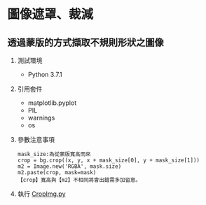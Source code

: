 # 圖像遮罩、裁減

## 透過蒙版的方式擷取不規則形狀之圖像

1. 測試環境
    - Python 3.7.1

2. 引用套件
    - matplotlib.pyplot
    - PIL
    - warnings
    - os 

3. 參數注意事項
    ```
    mask_size:為從蒙版寬高而來
    crop = bg.crop((x, y, x + mask_size[0], y + mask_size[1]))
    m2 = Image.new('RGBA', mask.size)
    m2.paste(crop, mask=mask)
    【crop】寬高與【m2】不相同將會出錯需多加留意。
    ```

4. 執行 [CropImg.py](CropImg.py)